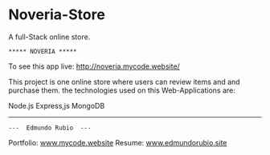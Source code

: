 # Noveria-Store
A full-Stack online store.

    ***** NOVERIA *****

To see this app live: http://noveria.mycode.website/


This project is one online store where users can review items and and purchase them.
the technologies used on this Web-Applications are:

Node.js
Express,js
MongoDB

----

    ---  Edmundo Rubio  ---
Portfolio: www.mycode.website
Resume: www.edmundorubio.site

